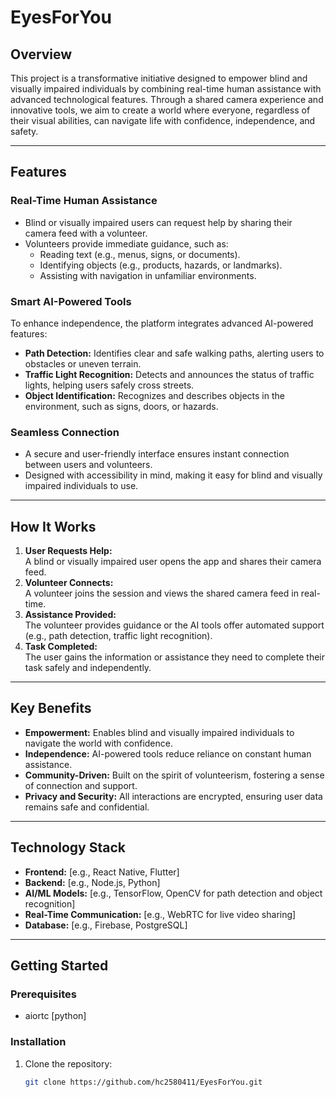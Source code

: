 # EyesForYou
## Overview
This project is a transformative initiative designed to empower blind and visually impaired individuals by combining real-time human assistance with advanced technological features. Through a shared camera experience and innovative tools, we aim to create a world where everyone, regardless of their visual abilities, can navigate life with confidence, independence, and safety.

---

## Features

### Real-Time Human Assistance
- Blind or visually impaired users can request help by sharing their camera feed with a volunteer.
- Volunteers provide immediate guidance, such as:
  - Reading text (e.g., menus, signs, or documents).
  - Identifying objects (e.g., products, hazards, or landmarks).
  - Assisting with navigation in unfamiliar environments.

### Smart AI-Powered Tools
To enhance independence, the platform integrates advanced AI-powered features:
- **Path Detection:** Identifies clear and safe walking paths, alerting users to obstacles or uneven terrain.
- **Traffic Light Recognition:** Detects and announces the status of traffic lights, helping users safely cross streets.
- **Object Identification:** Recognizes and describes objects in the environment, such as signs, doors, or hazards.

### Seamless Connection
- A secure and user-friendly interface ensures instant connection between users and volunteers.
- Designed with accessibility in mind, making it easy for blind and visually impaired individuals to use.

---

## How It Works
1. **User Requests Help:**  
   A blind or visually impaired user opens the app and shares their camera feed.
2. **Volunteer Connects:**  
   A volunteer joins the session and views the shared camera feed in real-time.
3. **Assistance Provided:**  
   The volunteer provides guidance or the AI tools offer automated support (e.g., path detection, traffic light recognition).
4. **Task Completed:**  
   The user gains the information or assistance they need to complete their task safely and independently.

---

## Key Benefits
- **Empowerment:** Enables blind and visually impaired individuals to navigate the world with confidence.
- **Independence:** AI-powered tools reduce reliance on constant human assistance.
- **Community-Driven:** Built on the spirit of volunteerism, fostering a sense of connection and support.
- **Privacy and Security:** All interactions are encrypted, ensuring user data remains safe and confidential.

---

## Technology Stack
- **Frontend:** [e.g., React Native, Flutter]  
- **Backend:** [e.g., Node.js, Python]  
- **AI/ML Models:** [e.g., TensorFlow, OpenCV for path detection and object recognition]  
- **Real-Time Communication:** [e.g., WebRTC for live video sharing]  
- **Database:** [e.g., Firebase, PostgreSQL]  

---

## Getting Started
### Prerequisites
- aiortc [python]

### Installation
1. Clone the repository:
   ```bash
   git clone https://github.com/hc2580411/EyesForYou.git
